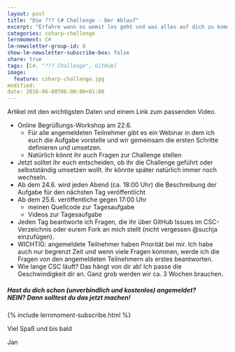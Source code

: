 ```yaml
---
layout: post
title: "Die ??? C# Challenge - Der Ablauf"
excerpt: "Erfahre wann es womit los geht und was alles auf dich zu kommt."
categories: csharp-challenge
lernmoment: C#
lm-newsletter-group-id: 8
show-lm-newsletter-subscribe-box: false
share: true
tags: [C#, "??? Challenge", GitHub]
image:
  feature: csharp-challenge.jpg
modified:
date: 2016-06-08T06:00:00+01:00
---
```


Artikel mit den wichtigsten Daten und einem Link zum passenden Video.

- Online Begrüßungs-Workshop am 22.6.
    - Für alle angemeldeten Teilnehmer gibt es ein Webinar in dem ich euch die Aufgabe vorstelle und wir gemeinsam die ersten Schritte definieren und umsetzen.
    - Natürlich könnt ihr auch Fragen zur Challenge stellen
- Jetzt solltet ihr euch entscheiden, ob ihr die Challenge geführt oder selbstständig umsetzen wollt. Ihr könnte später natürlich immer noch wechseln.
- Ab dem 24.6. wird jeden Abend (ca. 18:00 Uhr) die Beschreibung der Aufgabe für den nächsten Tag veröffentlicht
- Ab dem 25.6. veröffentliche gegen 17:00 Uhr
    - meinen Quellcode zur Tagesaufgabe
    - Videos zur Tagesaufgabe
- Jeden Tag beantworte ich Fragen, die ihr über GitHub Issues im CSC-Verzeichnis oder eurem Fork an mich stellt (nicht vergessen @suchja einzufügen).
 - WICHTIG: angemeldete Teilnehmer haben Priorität bei mir. Ich habe auch nur begrenzt Zeit und wenn viele Fragen kommen, werde ich die Fragen von den angemeldeten Teilnehmern als erstes beantworten.
- Wie lange CSC läuft? Das hängt von dir ab! Ich passe die Geschwindigkeit dir an. Ganz grob werden wir ca. 3 Wochen brauchen.

<div class="subscribe-notice">
  <h5>Hast du dich schon (unverbindlich und kostenlos) angemeldet? <br> NEIN? Dann solltest du das jetzt machen!</h5>
    {% include lernmoment-subscribe.html %}
</div>



Viel Spaß und bis bald

Jan
